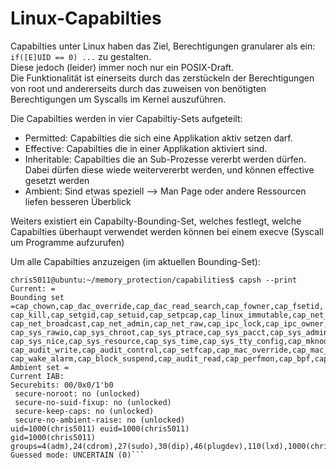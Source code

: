 # Linux-Capabilties
Capabilties unter Linux haben das Ziel, Berechtigungen granularer als ein:  `if([E]UID == 0) ...` zu gestalten.  
Diese jedoch (leider) immer noch nur ein POSIX-Draft.   
Die Funktionalität ist einerseits durch das zerstückeln der Berechtigungen von root und andererseits durch das zuweisen von benötigten Berechtigungen um Syscalls im Kernel auszuführen.

Die Capabilties werden in vier Capabiltiy-Sets aufgeteilt: 
- Permitted: Capabilties die sich eine Applikation aktiv setzen darf.
- Effective: Capabilties die in einer Applikation aktiviert sind.
- Inheritable: Capabilties die an Sub-Prozesse vererbt werden dürfen. Dabei dürfen diese wiede weitervererbt werden, und können effective gesetzt werden
- Ambient: Sind etwas speziell --> Man Page oder andere Ressourcen liefen besseren Überblick

Weiters existiert ein Capabilty-Bounding-Set, welches festlegt, welche Capabilties überhaupt verwendet werden können bei einem execve (Syscall um Programme aufzurufen)

Um alle Capabilties anzuzeigen (im aktuellen Bounding-Set):  
```
chris5011@ubuntu:~/memory_protection/capabilities$ capsh --print
Current: =
Bounding set =cap_chown,cap_dac_override,cap_dac_read_search,cap_fowner,cap_fsetid,  
cap_kill,cap_setgid,cap_setuid,cap_setpcap,cap_linux_immutable,cap_net_bind_service,  
cap_net_broadcast,cap_net_admin,cap_net_raw,cap_ipc_lock,cap_ipc_owner,cap_sys_module,  
cap_sys_rawio,cap_sys_chroot,cap_sys_ptrace,cap_sys_pacct,cap_sys_admin,cap_sys_boot,  
cap_sys_nice,cap_sys_resource,cap_sys_time,cap_sys_tty_config,cap_mknod,cap_lease,  
cap_audit_write,cap_audit_control,cap_setfcap,cap_mac_override,cap_mac_admin,cap_syslog,  
cap_wake_alarm,cap_block_suspend,cap_audit_read,cap_perfmon,cap_bpf,cap_checkpoint_restore
Ambient set =
Current IAB:
Securebits: 00/0x0/1'b0
 secure-noroot: no (unlocked)
 secure-no-suid-fixup: no (unlocked)
 secure-keep-caps: no (unlocked)
 secure-no-ambient-raise: no (unlocked)
uid=1000(chris5011) euid=1000(chris5011)
gid=1000(chris5011)
groups=4(adm),24(cdrom),27(sudo),30(dip),46(plugdev),110(lxd),1000(chris5011)
Guessed mode: UNCERTAIN (0)```







